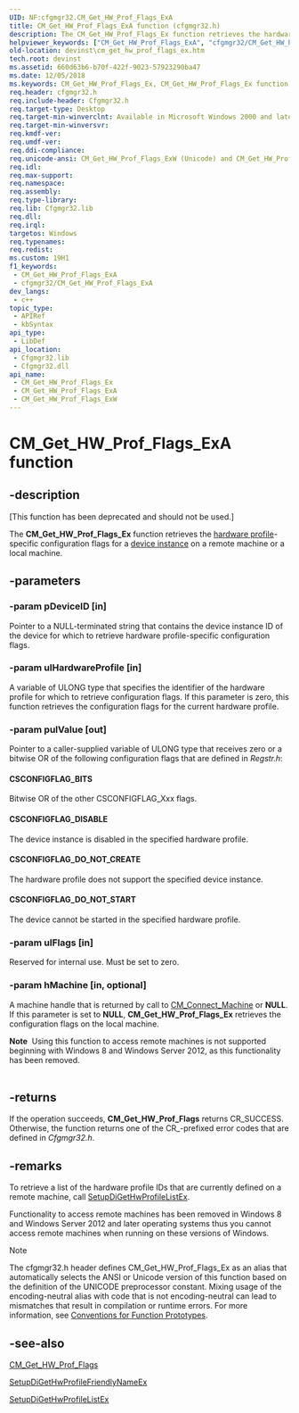 ```yaml
---
UID: NF:cfgmgr32.CM_Get_HW_Prof_Flags_ExA
title: CM_Get_HW_Prof_Flags_ExA function (cfgmgr32.h)
description: The CM_Get_HW_Prof_Flags_Ex function retrieves the hardware profile-specific configuration flags for a device instance on a remote machine or a local machine. (ANSI)
helpviewer_keywords: ["CM_Get_HW_Prof_Flags_ExA", "cfgmgr32/CM_Get_HW_Prof_Flags_ExA", "cfgmgrfn_af0f7a15-aa89-49b5-99f9-03f7c1b00a9d.xml"]
old-location: devinst\cm_get_hw_prof_flags_ex.htm
tech.root: devinst
ms.assetid: 660d63b6-b70f-422f-9023-57923290ba47
ms.date: 12/05/2018
ms.keywords: CM_Get_HW_Prof_Flags_Ex, CM_Get_HW_Prof_Flags_Ex function [Device and Driver Installation], CM_Get_HW_Prof_Flags_ExA, CM_Get_HW_Prof_Flags_ExW, cfgmgr32/CM_Get_HW_Prof_Flags_Ex, cfgmgr32/CM_Get_HW_Prof_Flags_ExA, cfgmgr32/CM_Get_HW_Prof_Flags_ExW, cfgmgrfn_af0f7a15-aa89-49b5-99f9-03f7c1b00a9d.xml, devinst.cm_get_hw_prof_flags_ex
req.header: cfgmgr32.h
req.include-header: Cfgmgr32.h
req.target-type: Desktop
req.target-min-winverclnt: Available in Microsoft Windows 2000 and later versions of Windows.
req.target-min-winversvr: 
req.kmdf-ver: 
req.umdf-ver: 
req.ddi-compliance: 
req.unicode-ansi: CM_Get_HW_Prof_Flags_ExW (Unicode) and CM_Get_HW_Prof_Flags_ExA (ANSI)
req.idl: 
req.max-support: 
req.namespace: 
req.assembly: 
req.type-library: 
req.lib: Cfgmgr32.lib
req.dll: 
req.irql: 
targetos: Windows
req.typenames: 
req.redist: 
ms.custom: 19H1
f1_keywords:
 - CM_Get_HW_Prof_Flags_ExA
 - cfgmgr32/CM_Get_HW_Prof_Flags_ExA
dev_langs:
 - c++
topic_type:
 - APIRef
 - kbSyntax
api_type:
 - LibDef
api_location:
 - Cfgmgr32.lib
 - Cfgmgr32.dll
api_name:
 - CM_Get_HW_Prof_Flags_Ex
 - CM_Get_HW_Prof_Flags_ExA
 - CM_Get_HW_Prof_Flags_ExW
---
```


# CM_Get_HW_Prof_Flags_ExA function


## -description

<p class="CCE_Message">[This function has been deprecated and should not be used.]

The <b>CM_Get_HW_Prof_Flags_Ex</b> function retrieves the <a href="/windows-hardware/drivers/">hardware profile</a>-specific configuration flags for a <a href="/windows-hardware/drivers/">device instance</a> on a remote machine or a local machine.

## -parameters

### -param pDeviceID [in]

Pointer to a NULL-terminated string that contains the device instance ID of the device for which to retrieve hardware profile-specific configuration flags.

### -param ulHardwareProfile [in]

A variable of ULONG type that specifies the identifier of the hardware profile for which to retrieve configuration flags. If this parameter is zero, this function retrieves the configuration flags for the current hardware profile.

### -param pulValue [out]

Pointer to a caller-supplied variable of ULONG type that receives zero or a bitwise OR of the following configuration flags that are defined in <i>Regstr.h</i>:





#### CSCONFIGFLAG_BITS

Bitwise OR of the other CSCONFIGFLAG_Xxx flags.



#### CSCONFIGFLAG_DISABLE

The device instance is disabled in the specified hardware profile.



#### CSCONFIGFLAG_DO_NOT_CREATE

The hardware profile does not support the specified device instance. 



#### CSCONFIGFLAG_DO_NOT_START

The device cannot be started in the specified hardware profile.

### -param ulFlags [in]

Reserved for internal use. Must be set to zero.

### -param hMachine [in, optional]

A machine handle that is returned by call to <a href="/windows/desktop/api/cfgmgr32/nf-cfgmgr32-cm_connect_machinew">CM_Connect_Machine</a> or <b>NULL</b>. If this parameter is set to <b>NULL</b>, <b>CM_Get_HW_Prof_Flags_Ex</b> retrieves the configuration flags on the local machine.

<div class="alert"><b>Note</b>  Using this function to access remote machines is not supported beginning with Windows 8 and Windows Server 2012, as this functionality has been removed.</div>
<div> </div>

## -returns

If the operation succeeds, <b>CM_Get_HW_Prof_Flags</b> returns CR_SUCCESS. Otherwise, the function returns one of the CR_-prefixed error codes that are defined in <i>Cfgmgr32.h</i>.

## -remarks

To retrieve a list of the hardware profile IDs that are currently defined on a remote machine, call <a href="/windows/desktop/api/setupapi/nf-setupapi-setupdigethwprofilelistexa">SetupDiGetHwProfileListEx</a>.

 Functionality to access remote machines has been removed in Windows 8 and Windows Server 2012 and later operating systems thus you cannot access remote machines when running on these versions of Windows.





> [!NOTE]
> The cfgmgr32.h header defines CM_Get_HW_Prof_Flags_Ex as an alias that automatically selects the ANSI or Unicode version of this function based on the definition of the UNICODE preprocessor constant. Mixing usage of the encoding-neutral alias with code that is not encoding-neutral can lead to mismatches that result in compilation or runtime errors. For more information, see [Conventions for Function Prototypes](/windows/win32/intl/conventions-for-function-prototypes).

## -see-also

<a href="/windows/desktop/api/cfgmgr32/nf-cfgmgr32-cm_get_hw_prof_flagsa">CM_Get_HW_Prof_Flags</a>



<a href="/windows/desktop/api/setupapi/nf-setupapi-setupdigethwprofilefriendlynameexa">SetupDiGetHwProfileFriendlyNameEx</a>



<a href="/windows/desktop/api/setupapi/nf-setupapi-setupdigethwprofilelistexa">SetupDiGetHwProfileListEx</a>
